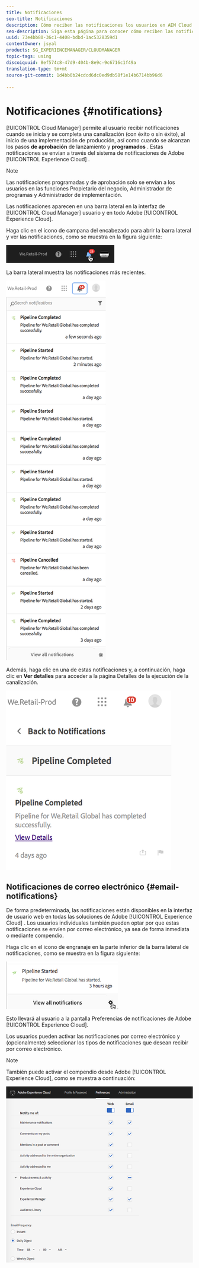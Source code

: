 ```yaml
---
title: Notificaciones
seo-title: Notificaciones
description: Cómo reciben las notificaciones los usuarios en AEM Cloud Manager
seo-description: Siga esta página para conocer cómo reciben las notificaciones los usuarios cuando se inicia y se completa una canalización (con éxito o sin éxito) en AEM Cloud Manager.
uuid: 73e4bb80-36c1-4408-bdbd-1ac5328359d1
contentOwner: jsyal
products: SG_EXPERIENCEMANAGER/CLOUDMANAGER
topic-tags: using
discoiquuid: 8ef574c8-47d9-404b-8e9c-9c6716c1f49a
translation-type: tm+mt
source-git-commit: 1d4bb0b24cdcd6dc0ed9db58f1e14b6714bb96d6

---
```



# Notificaciones {#notifications}

[!UICONTROL Cloud Manager] permite al usuario recibir notificaciones cuando se inicia y se completa una canalización (con éxito o sin éxito), al inicio de una implementación de producción, así como cuando se alcanzan los pasos **de aprobación** de lanzamiento y **programados** . Estas notificaciones se envían a través del sistema de notificaciones de Adobe [!UICONTROL Experience Cloud] .

>[!NOTE]
>
>Las notificaciones programadas y de aprobación solo se envían a los usuarios en las funciones Propietario del negocio, Administrador de programas y Administrador de implementación.

Las notificaciones aparecen en una barra lateral en la interfaz de [!UICONTROL Cloud Manager] usuario y en todo Adobe [!UICONTROL Experience Cloud].

Haga clic en el icono de campana del encabezado para abrir la barra lateral y ver las notificaciones, como se muestra en la figura siguiente:

![](assets/image2018-7-12_11-52-40.png)

La barra lateral muestra las notificaciones más recientes.

![](assets/screen_shot_2018-07-20at91406pm.png)

Además, haga clic en una de estas notificaciones y, a continuación, haga clic en **Ver detalles** para acceder a la página Detalles de la ejecución de la canalización.

![](assets/screen_shot_2018-08-14at43503pm.png)

## Notificaciones de correo electrónico {#email-notifications}

De forma predeterminada, las notificaciones están disponibles en la interfaz de usuario web en todas las soluciones de Adobe [!UICONTROL Experience Cloud] . Los usuarios individuales también pueden optar por que estas notificaciones se envíen por correo electrónico, ya sea de forma inmediata o mediante compendio.

Haga clic en el icono de engranaje en la parte inferior de la barra lateral de notificaciones, como se muestra en la figura siguiente:

![](assets/image2018-7-12_12-8-19.png)

Esto llevará al usuario a la pantalla Preferencias de notificaciones de Adobe [!UICONTROL Experience Cloud].

Los usuarios pueden activar las notificaciones por correo electrónico y (opcionalmente) seleccionar los tipos de notificaciones que desean recibir por correo electrónico.

>[!NOTE]
>
>También puede activar el compendio desde Adobe [!UICONTROL Experience Cloud], como se muestra a continuación:

![](assets/image2018-7-12_12-10-51.png)
